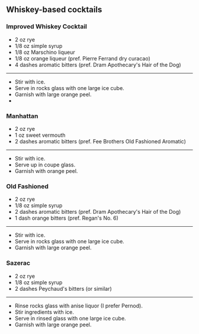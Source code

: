## Whiskey-based cocktails

### Improved Whiskey Cocktail
* 2 oz rye
* 1/8 oz simple syrup
* 1/8 oz Marschino liqueur
* 1/8 oz orange liqueur (pref. Pierre Ferrand dry curacao)
* 4 dashes aromatic bitters (pref. Dram Apothecary's Hair of the Dog)

---
* Stir with ice.
* Serve in rocks glass with one large ice cube.
* Garnish with large orange peel.
* 
### Manhattan
* 2 oz rye
* 1 oz sweet vermouth
* 2 dashes aromatic bitters (pref. Fee Brothers Old Fashioned Aromatic)

---
* Stir with ice.
* Serve up in coupe glass.
* Garnish with orange peel.

### Old Fashioned
* 2 oz rye
* 1/8 oz simple syrup
* 2 dashes aromatic bitters (pref. Dram Apothecary's Hair of the Dog)
* 1 dash orange bitters (pref. Regan's No. 6)

---
* Stir with ice.
* Serve in rocks glass with one large ice cube.
* Garnish with large orange peel.

### Sazerac
* 2 oz rye
* 1/8 oz simple syrup
* 2 dashes Peychaud's bitters (or similar)

---
* Rinse rocks glass with anise liquor (I prefer Pernod).
* Stir ingredients with ice.
* Serve in rinsed glass with one large ice cube.
* Garnish with large orange peel.

